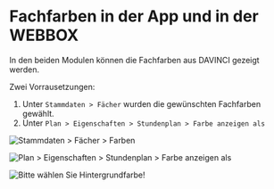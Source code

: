 # Fachfarben in der App und in der WEBBOX

In den beiden Modulen können die Fachfarben aus DAVINCI gezeigt werden.

Zwei Vorrausetzungen:

1. Unter `Stammdaten > Fächer` wurden die gewünschten Fachfarben gewählt.
2. Unter `Plan > Eigenschaften > Stundenplan > Farbe anzeigen als`

![Stammdaten > Fächer > Farben](../images/infoserver/farben01.png)

![Plan > Eigenschaften > Stundenplan > Farbe anzeigen als](../images/infoserver/farben02.png)

![Bitte wählen Sie `Hintergrundfarbe`!](../images/infoserver/farben03.png)